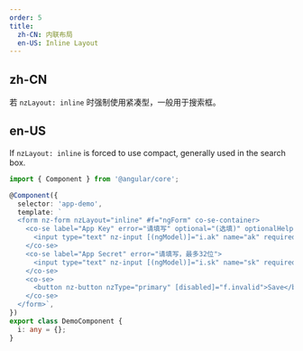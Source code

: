 ```yaml
---
order: 5
title:
  zh-CN: 内联布局
  en-US: Inline Layout
---
```


## zh-CN

若 `nzLayout: inline` 时强制使用紧凑型，一般用于搜索框。

## en-US

If `nzLayout: inline` is forced to use compact, generally used in the search box.


```ts
import { Component } from '@angular/core';

@Component({
  selector: 'app-demo',
  template: `
  <form nz-form nzLayout="inline" #f="ngForm" co-se-container>
    <co-se label="App Key" error="请填写" optional="(选填)" optionalHelp="通过控制台-查看KEY获取" extra="额外提示信息">
      <input type="text" nz-input [(ngModel)]="i.ak" name="ak" required>
    </co-se>
    <co-se label="App Secret" error="请填写，最多32位">
      <input type="text" nz-input [(ngModel)]="i.sk" name="sk" required maxlength="32">
    </co-se>
    <co-se>
      <button nz-button nzType="primary" [disabled]="f.invalid">Save</button>
    </co-se>
  </form>`,
})
export class DemoComponent {
  i: any = {};
}
```

